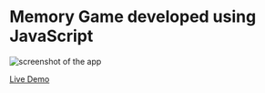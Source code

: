 # Memory Game developed using JavaScript
 
![screenshot of the app](https://raw.githubusercontent.com/praveenorugantitech/praveenorugantitech-javascript/master/0_Projects/praveenorugantitech-memory-game/screenshot.PNG "Memory Game")


[Live Demo](https://praveenorugantitech.github.io/praveenorugantitech-javascript/0_Projects/praveenorugantitech-memory-game/Demo)


